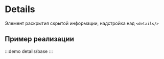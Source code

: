 # Details

Элемент раскрытия скрытой информации, надстройка над `<details/>`

## Пример реализации

:::demo
details/base
:::
